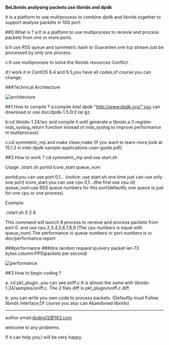 __BeLibnids analysing packets use libnids and dpdk__

It is a platform to use multiprocess to combine dpdk and libnids together to support analyse packets in 10G port.

##0.What is ?
  a:It is a platform to use multiprocess to recevie and process packets from one or more ports.
  
  b:It use RSS queue and symmetric hash to Guarantee one tcp stream just be processed by only one process.
  
  c:It use multiprocess to solve the libnids resources Conflict.
  
  d:I work it in CentOS 6.4 and 6.5,you have all codes,of course you can change.
  
  ###Technical Architecture

![architecture](https://github.com/dodng/BeLibnids/blob/master/doc/Technical_Architecture.png)

##1.How to compile ?
  a:compile intel dpdk "http://www.dpdk.org/",you can download or use doc/dpdk-1.5.0r2.tar.gz.
  
  b:cd libnids-1.24/src and compile it until generate a libnids.a
  (I register nids_syslog_return function instead of nids_syslog to improve performance in multiprocess)
  
  c:cd symmetric_mp and make clean;make
  (If you want to learn more,look at 15.1.3 in intel-dpdk-sample-applications-user-guide.pdf)

##2.How to work ?
  cd symmetric_mp and use start.sh
  
  Usage ./start.sh portid lcore_start queue_num
  
  portid:you can use port 0,1... (notice: use start.sh one time just can use only one port)
  lcore_start:you can use cpu 0,1...(the first use cpu id)
  queue_num:use RSS queue numbers for this port(defaultly one queue is just for one cpu or one process)

  Example:
  
 ./start.sh 0 2 8
 
 This command will launch 8 process to receive and process packets from port 0.
 and use cpu 2,3,4,5,6,7,8,9.(The cpu numbers is equal with queue_num)
 The performance in queue numbers or port numbers is in doc/performance.report
 
 ###performance
 ###dns random request ip,every packet len 73 bytes.column:PPS(packets per second)

![performance](https://github.com/dodng/BeLibnids/blob/master/doc/performance.png)

##3.How to begin coding ?

  a: cd pkt_plugin ,you can see sniff.c.It is almost the same with libnids-1.24/samples/sniff.c.
  The 2 files diff is pkt_plugin/sniff.c.diff.
  
  b: you can write you own code to process packets.
  (Defaultly must Follow libnids interface,Of course you also can Abandoned libnids)

-----------------------------------------------------------

author email:dodng12@163.com

welcome to any problems.

If it can help you,I will be very happy.
